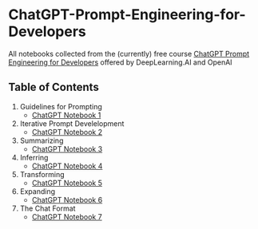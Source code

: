 # ChatGPT-Prompt-Engineering-for-Developers

All notebooks collected from the (currently) free course [ChatGPT Prompt Engineering for Developers](https://www.deeplearning.ai/short-courses/chatgpt-prompt-engineering-for-developers/) offered by DeepLearning.AI and OpenAI

## Table of Contents

1. Guidelines for Prompting
    - [ChatGPT Notebook 1]()
2. Iterative Prompt Develelopment
    - [ChatGPT Notebook 2]()
3. Summarizing
    - [ChatGPT Notebook 3]()
4. Inferring
    - [ChatGPT Notebook 4]()
5. Transforming
    - [ChatGPT Notebook 5]()
6. Expanding
    - [ChatGPT Notebook 6]()
7. The Chat Format
    - [ChatGPT Notebook 7]()
